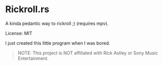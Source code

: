 # Rickroll.rs

A kinda pedantic way to rickroll ;) (requires mpv).

License: MIT

I just created this little program when I was bored.

> NOTE: This project is NOT affiliated with Rick Astley or Sony Music Entertainment.
